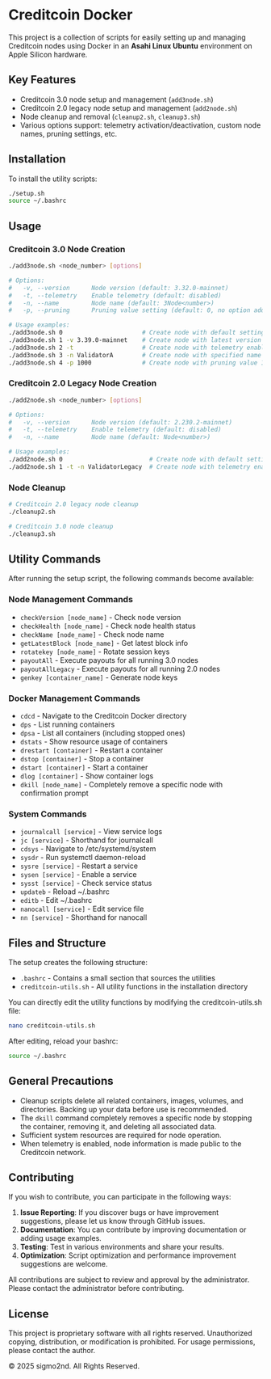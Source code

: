 # Creditcoin Docker

This project is a collection of scripts for easily setting up and managing Creditcoin nodes using Docker in an **Asahi Linux Ubuntu** environment on Apple Silicon hardware.

## Key Features

- Creditcoin 3.0 node setup and management (`add3node.sh`)
- Creditcoin 2.0 legacy node setup and management (`add2node.sh`)
- Node cleanup and removal (`cleanup2.sh`, `cleanup3.sh`)
- Various options support: telemetry activation/deactivation, custom node names, pruning settings, etc.

## Installation

To install the utility scripts:

```bash
./setup.sh
source ~/.bashrc
```

## Usage

### Creditcoin 3.0 Node Creation

```bash
./add3node.sh <node_number> [options]

# Options:
#   -v, --version      Node version (default: 3.32.0-mainnet)
#   -t, --telemetry    Enable telemetry (default: disabled)
#   -n, --name         Node name (default: 3Node<number>)
#   -p, --pruning      Pruning value setting (default: 0, no option added if 0)

# Usage examples:
./add3node.sh 0                      # Create node with default settings
./add3node.sh 1 -v 3.39.0-mainnet    # Create node with latest version
./add3node.sh 2 -t                   # Create node with telemetry enabled
./add3node.sh 3 -n ValidatorA        # Create node with specified name
./add3node.sh 4 -p 1000              # Create node with pruning value 1000
```

### Creditcoin 2.0 Legacy Node Creation

```bash
./add2node.sh <node_number> [options]

# Options:
#   -v, --version      Node version (default: 2.230.2-mainnet)
#   -t, --telemetry    Enable telemetry (default: disabled)
#   -n, --name         Node name (default: Node<number>)

# Usage examples:
./add2node.sh 0                        # Create node with default settings
./add2node.sh 1 -t -n ValidatorLegacy  # Create node with telemetry enabled and specified name
```

### Node Cleanup

```bash
# Creditcoin 2.0 legacy node cleanup
./cleanup2.sh

# Creditcoin 3.0 node cleanup
./cleanup3.sh
```

## Utility Commands

After running the setup script, the following commands become available:

### Node Management Commands

- `checkVersion [node_name]` - Check node version
- `checkHealth [node_name]` - Check node health status
- `checkName [node_name]` - Check node name
- `getLatestBlock [node_name]` - Get latest block info
- `rotatekey [node_name]` - Rotate session keys
- `payoutAll` - Execute payouts for all running 3.0 nodes
- `payoutAllLegacy` - Execute payouts for all running 2.0 nodes
- `genkey [container_name]` - Generate node keys

### Docker Management Commands
- `cdcd` - Navigate to the Creditcoin Docker directory
- `dps` - List running containers
- `dpsa` - List all containers (including stopped ones)
- `dstats` - Show resource usage of containers
- `drestart [container]` - Restart a container
- `dstop [container]` - Stop a container
- `dstart [container]` - Start a container
- `dlog [container]` - Show container logs
- `dkill [node_name]` - Completely remove a specific node with confirmation prompt

### System Commands
- `journalcall [service]` - View service logs
- `jc [service]` - Shorthand for journalcall
- `cdsys` - Navigate to /etc/systemd/system
- `sysdr` - Run systemctl daemon-reload
- `sysre [service]` - Restart a service
- `sysen [service]` - Enable a service
- `sysst [service]` - Check service status
- `updateb` - Reload ~/.bashrc
- `editb` - Edit ~/.bashrc
- `nanocall [service]` - Edit service file
- `nn [service]` - Shorthand for nanocall

## Files and Structure

The setup creates the following structure:
- `.bashrc` - Contains a small section that sources the utilities
- `creditcoin-utils.sh` - All utility functions in the installation directory

You can directly edit the utility functions by modifying the creditcoin-utils.sh file:

```bash
nano creditcoin-utils.sh
```

After editing, reload your bashrc:

```bash
source ~/.bashrc
```

## General Precautions

- Cleanup scripts delete all related containers, images, volumes, and directories. Backing up your data before use is recommended.
- The `dkill` command completely removes a specific node by stopping the container, removing it, and deleting all associated data.
- Sufficient system resources are required for node operation.
- When telemetry is enabled, node information is made public to the Creditcoin network.

## Contributing

If you wish to contribute, you can participate in the following ways:

1. **Issue Reporting**: If you discover bugs or have improvement suggestions, please let us know through GitHub issues.
2. **Documentation**: You can contribute by improving documentation or adding usage examples.
3. **Testing**: Test in various environments and share your results.
4. **Optimization**: Script optimization and performance improvement suggestions are welcome.

All contributions are subject to review and approval by the administrator. Please contact the administrator before contributing.

## License

This project is proprietary software with all rights reserved. Unauthorized copying, distribution, or modification is prohibited. For usage permissions, please contact the author.

© 2025 sigmo2nd. All Rights Reserved.
